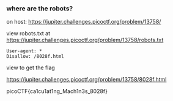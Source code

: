 ### where are the robots?

on host: https://jupiter.challenges.picoctf.org/problem/13758/

view robots.txt at https://jupiter.challenges.picoctf.org/problem/13758/robots.txt

```text
User-agent: *
Disallow: /8028f.html
```

view to get the flag

https://jupiter.challenges.picoctf.org/problem/13758/8028f.html


picoCTF{ca1cu1at1ng_Mach1n3s_8028f}

